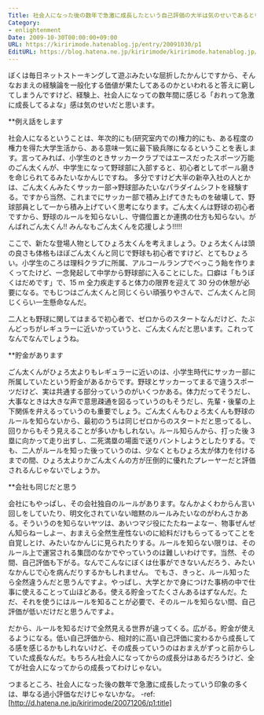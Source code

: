 ```yaml
---
Title: 社会人になった後の数年で急激に成長したという自己評価の大半は気のせいであるという説
Category:
- enlightenment
Date: 2009-10-30T00:00:00+09:00
URL: https://kiririmode.hatenablog.jp/entry/20091030/p1
EditURL: https://blog.hatena.ne.jp/kiririmode/kiririmode.hatenablog.jp/atom/entry/8454420450078212462
---
```



ぼくは毎日ネットストーキングして遊ぶみたいな屈折したかんじですから、そんなおまえの経験論を一般化する価値が果たしてあるのかといわれると答えに窮してしまうんですけど、経験上、社会人になっての数年間に感じる「おれって急激に成長してるよな」感は気のせいだと思います。

**例え話をします

社会人になるということは、年次的にも(研究室内での)権力的にも、ある程度の権力を得た大学生活から、ある意味一気に最下級兵隊になるということを表します。言ってみれば、小学生のときサッカークラブではエースだったスポーツ万能のごん太くんが、中学生になって野球部に入部すると、初心者としてボール磨きを命じられてるみたいなかんじですね。
多分ですけど大半の新卒入社の人とかは、ごん太くんみたくサッカー部→野球部みたいなパラダイムシフトを経験する。ですから当然、これまでにサッカー部で積み上げてきたものを破壊して、野球部員として一から積み上げていく思考になります。ごん太くんは野球の初心者ですから、野球のルールを知らないし、守備位置とか連携の仕方も知らない。がんばれごん太くん!! みんなもごん太くんを応援しよう!!!!!

ここで、新たな登場人物としてひょろ太くんを考えましょう。ひょろ太くんは頭の良さも体格もほぼごん太くんと同じで野球も初心者ですけど、とてもひょろい。小学生のころは理科クラブに所属、アルコールランプでべっこう飴を作りまくってたけど、一念発起して中学から野球部に入ることにした。口癖は「もうぼくはだめです」で、15 m 全力疾走すると体力の限界を迎えて 30 分の休憩が必要になる。でもじつはごん太くんと同じくらい頑張りやさんで、ごん太くんと同じくらい一生懸命なんだ。

二人とも野球に関してはまるで初心者で、ゼロからのスタートなんだけど、たぶんどっちがレギュラーに近いかっていうと、ごん太くんだと思います。これってなんでなんでしょうね。

**貯金があります

ごん太くんがひょろ太よりもレギュラーに近いのは、小学生時代にサッカー部に所属していたという貯金があるからです。野球とサッカーってまるで違うスポーツだけど、実は共通する部分っていうのがいくつかある。体力だってそうだし、大事なときは大きな声で意思疎通を図るっていうのもそうだし、先輩・後輩の上下関係を弁えるっていうのも重要でしょう。ごん太くんもひょろ太くんも野球のルールを知らないから、最初のうちは同じゼロからのスタートだと思ってるし、回りからもそう見えることが多いかもしれない。ルール知らんから、打った後 3 塁に向かって走り出すし、二死満塁の場面で送りバントしようとしたりする。でも、二人がルールを知った後っていうのは、少なくともひょろ太が体力を付けるまでの間、ひょろ太よりかごん太くんの方が圧倒的に優れたプレーヤーだと評価されるんじゃないでしょうか。

**会社も同じだと思う

会社にもやっぱし、その会社独自のルールがあります。なんかよくわからん言い回しをしていたり、明文化されていない暗黙のルールみたいなのがわんさかある。そういうのを知らないヤツは、あいつマジ役にたたねーよなー、物事ぜんぜん知らねーしよー、おまえら全然生産性ないのに給料だけもらってるってことを自覚しとけ、みたいなかんじに見られたりする。ルールを知らない限りは、そのルール上で運営される集団のなかでやっていうのは難しいわけです。当然、その間、自己評価も下がる。なんでこんなにぼくは仕事ができないんだろう、みたいなかんじで心を病んだりするかもしれません。
でもさ、きっと、ルール知ったら全然違うんだと思うんですよ。やっぱし、大学とかで身につけた事柄の中で仕事に使えることって山ほどある。使える貯金ってたくさんあるはずなんだ。ただ、それを使うにはルールを知ることが必要で、そのルールを知らない間、自己評価が低いだけだと思うんですよ。

だから、ルールを知るだけで全然見える世界が違ってくる。広がる。貯金が使えるようになる。低い自己評価から、相対的に高い自己評価に変わるから成長してる感を感じるかもしれないけど、その成長っていうのはおまえがずっと前からしていた成長なんだ。もちろん社会人になってからの成長分はあるだろうけど、全てが社会人になってからの成長ってわけじゃない。

つまるところ、社会人になった後の数年で急激に成長したっていう印象の多くは、単なる過小評価なだけじゃないかな。
-ref: [http://d.hatena.ne.jp/kiririmode/20071206/p1:title]
